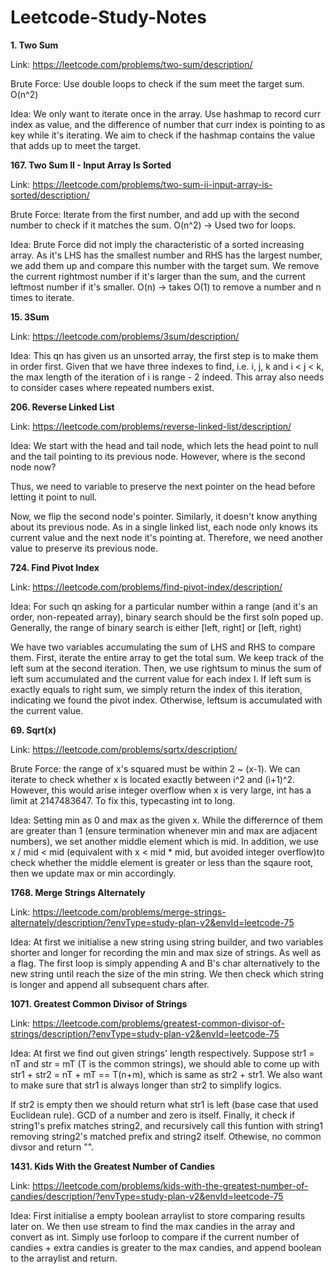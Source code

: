 # Leetcode-Study-Notes

**1. Two Sum**

Link: https://leetcode.com/problems/two-sum/description/

Brute Force: Use double loops to check if the sum meet the target sum. O(n^2)

Idea:
We only want to iterate once in the array. Use hashmap to record curr index as value, and the difference of number that curr index is pointing to as key while it's iterating. We aim to check if the hashmap contains the value that adds up to meet the target. 

**167. Two Sum II - Input Array Is Sorted**

Link: https://leetcode.com/problems/two-sum-ii-input-array-is-sorted/description/

Brute Force: Iterate from the first number, and add up with the second number to check if it matches the sum. O(n^2) -> Used two for loops.

Idea:
Brute Force did not imply the characteristic of a sorted increasing array. As it's LHS has the smallest number and RHS has the largest number, we add them up and compare this number with the target sum. We remove the current rightmost number if it's larger than the sum, and the current leftmost number if it's smaller. O(n) -> takes O(1) to remove a number and n times to iterate.

**15. 3Sum**

Link: https://leetcode.com/problems/3sum/description/

Idea:
This qn has given us an unsorted array, the first step is to make them in order first. Given that we have three indexes to find, i.e. i, j, k and i < j < k, the max length of the iteration of i is range - 2 indeed. This array also needs to consider cases where repeated numbers exist.

**206. Reverse Linked List**

Link: https://leetcode.com/problems/reverse-linked-list/description/

Idea:
We start with the head and tail node, which lets the head point to null and the tail pointing to its previous node. However, where is the second node now?

Thus, we need to variable to preserve the next pointer on the head before letting it point to null.

Now, we flip the second node's pointer. Similarly, it doesn't know anything about its previous node. As in a single linked list, each node only knows its current value and the next node it's pointing at. Therefore, we need another value to preserve its previous node.

**724. Find Pivot Index**

Link: https://leetcode.com/problems/find-pivot-index/description/

Idea: For such qn asking for a particular number within a range (and it's an order, non-repeated array), binary search should be the first soln poped up. Generally, the range of binary search is either [left, right] or [left, right)

We have two variables accumulating the sum of LHS and RHS to compare them. First, iterate the entire array to get the total sum. We keep track of the left sum at the second iteration. Then, we use rightsum to minus the sum of left sum accumulated and the current value for each index I. If left sum is exactly equals to right sum, we simply return the index of this iteration, indicating we found the pivot index. Otherwise, leftsum is accumulated with the current value. 

**69. Sqrt(x)**

Link: https://leetcode.com/problems/sqrtx/description/

Brute Force: the range of x's squared must be within 2 ~ (x-1). We can iterate to check whether x is located exactly between i^2 and (i+1)^2. 
However, this would arise integer overflow when x is very large, int has a limit at 2147483647. To fix this, typecasting int to long. 

Idea: Setting min as 0 and max as the given x. While the differernce of them are greater than 1 (ensure termination whenever min and max are adjacent numbers), we set another middle element which is mid. In addition, we use x / mid < mid (equivalent with x < mid * mid, but avoided integer overflow)to check whether the middle element is greater or less than the sqaure root, then we update max or min accordingly. 

**1768. Merge Strings Alternately**

Link: https://leetcode.com/problems/merge-strings-alternately/description/?envType=study-plan-v2&envId=leetcode-75

Idea: At first we initialise a new string using string builder, and two variables shorter and longer for recording the min and max size of strings. As well as a flag. The first loop is simply appending A and B's char alternatively to the new string until reach the size of the min string. We then check which string is longer and append all subsequent chars after. 

**1071. Greatest Common Divisor of Strings**

Link: https://leetcode.com/problems/greatest-common-divisor-of-strings/description/?envType=study-plan-v2&envId=leetcode-75

Idea: At first we find out given strings' length respectively. Suppose str1 = nT and str = mT (T is the common strings), we should able to come up with str1 + str2 = nT + mT == T(n+m), which is same as str2 + str1. We also want to make sure that str1 is always longer than str2 to simplify logics. 

If str2 is empty then we should return what str1 is left (base case that used Euclidean rule). GCD of a number and zero is itself. 
Finally, it check if string1's prefix matches string2, and recursively call this funtion with string1 removing string2's matched prefix and string2 itself. Othewise, no common divsor and return "".

**1431. Kids With the Greatest Number of Candies**

Link: https://leetcode.com/problems/kids-with-the-greatest-number-of-candies/description/?envType=study-plan-v2&envId=leetcode-75

Idea: First initialise a empty boolean arraylist to store comparing results later on. We then use stream to find the max candies in the array and convert as int. Simply use forloop to compare if the current number of candies + extra candies is greater to the max candies, and append boolean to the arraylist and return. 

